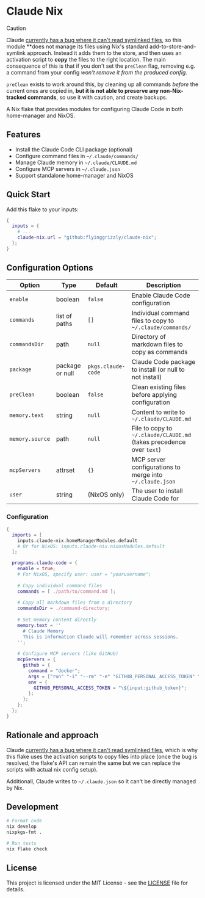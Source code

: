 # Claude Nix

>[!CAUTION]
> Claude [currently has a bug where it can't read symlinked files](https://github.com/anthropics/claude-code/issues/764),
> so this module **does not manage its files using Nix's standard add-to-store-and-symlink approach. Instead it adds
> them to the store, and then uses an activation script to **copy** the files to the right location. The main
> consequence of this is that if you don't set the `preClean` flag, removing e.g. a command from your config *won't
> remove it from the produced config*.
>
> `preClean` exists to work around this, by cleaning up all commands *before* the current ones are copied in, **but it
> is not able to preserve any non-Nix-tracked commands**, so use it with caution, and create backups.

A Nix flake that provides modules for configuring Claude Code in both home-manager and NixOS.

## Features

- Install the Claude Code CLI package (optional)
- Configure command files in `~/.claude/commands/`
- Manage Claude memory in `~/.claude/CLAUDE.md`
- Configure MCP servers in `~/.claude.json`
- Support standalone home-manager and NixOS

## Quick Start

Add this flake to your inputs:

```nix
{
  inputs = {
    # ...
    claude-nix.url = "github:flyinggrizzly/claude-nix";
  };
}
```

## Configuration Options

| Option | Type | Default | Description |
|--------|------|---------|-------------|
| `enable` | boolean | `false` | Enable Claude Code configuration |
| `commands` | list of paths | `[]` | Individual command files to copy to `~/.claude/commands/` |
| `commandsDir` | path | `null` | Directory of markdown files to copy as commands |
| `package` | package or null | `pkgs.claude-code` | Claude Code package to install (or null to not install) |
| `preClean` | boolean | `false` | Clean existing files before applying configuration |
| `memory.text` | string | `null` | Content to write to `~/.claude/CLAUDE.md` |
| `memory.source` | path | `null` | File to copy to `~/.claude/CLAUDE.md` (takes precedence over `text`) |
| `mcpServers` | attrset | `{}` | MCP server configurations to merge into `~/.claude.json` |
| `user` | string | (NixOS only) | The user to install Claude Code for |


### Configuration

```nix
{
  imports = [
    inputs.claude-nix.homeManagerModules.default
    # Or for NixOS: inputs.claude-nix.nixosModules.default
  ];

  programs.claude-code = {
    enable = true;
    # For NixOS, specify user: user = "yourusername";
    
    # Copy individual command files
    commands = [ ./path/to/command.md ];
    
    # Copy all markdown files from a directory
    commandsDir = ./command-directory;
    
    # Set memory content directly
    memory.text = ''
      # Claude Memory
      This is information Claude will remember across sessions.
    '';
    
    # Configure MCP servers (like GitHub)
    mcpServers = {
      github = {
        command = "docker";
        args = ["run" "-i" "--rm" "-e" "GITHUB_PERSONAL_ACCESS_TOKEN" "ghcr.io/github/github-mcp-server"];
        env = {
          GITHUB_PERSONAL_ACCESS_TOKEN = "\${input:github_token}";
        };
      };
    };
  };
}
```

## Rationale and approach

Claude [currently has a bug where it can't read symlinked files](https://github.com/anthropics/claude-code/issues/764),
which is why this flake uses the activation scripts to copy files into place (once the bug is resolved, the flake's API
can remain the same but we can replace the scripts with actual nix config setup).

Additionall, Claude writes to `~/.claude.json` so it can't be directly managed by Nix.

## Development

```bash
# Format code
nix develop
nixpkgs-fmt .

# Run tests
nix flake check
```

## License

This project is licensed under the MIT License - see the [LICENSE](LICENSE) file for details.

